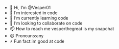 - 👋 Hi, I’m @Vesper01
- 👀 I’m interested in code
- 🌱 I’m currently learning code
- 💞️ I’m looking to collaborate on code
- 📫 How to reach me vesperthegreat is my snapchat
- 😄 Pronouns:any
- ⚡ Fun fact:im good at code

<!---
Vesper01/Vesper01 is a ✨ special ✨ repository because its `README.md` (this file) appears on your GitHub profile.
You can click the Preview link to take a look at your changes.
--->
